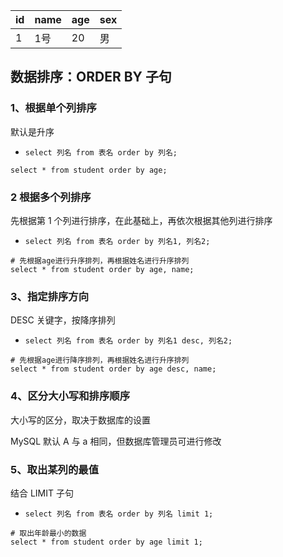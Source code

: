 | id   | name | age  | sex  |
| ---- | ---- | ---- | ---- |
| 1    | 1号  | 20   | 男   |

## 数据排序：ORDER BY 子句

### 1、根据单个列排序

默认是升序

- `select 列名 from 表名 order by 列名;`

```mysql
select * from student order by age;
```

### 2 根据多个列排序

先根据第 1 个列进行排序，在此基础上，再依次根据其他列进行排序

- `select 列名 from 表名 order by 列名1, 列名2;`

```mysql
# 先根据age进行升序排列，再根据姓名进行升序排列
select * from student order by age, name;
```

### 3、指定排序方向

DESC 关键字，按降序排列

- `select 列名 from 表名 order by 列名1 desc, 列名2;`

```mysql
# 先根据age进行降序排列，再根据姓名进行升序排列
select * from student order by age desc, name;
```

### 4、区分大小写和排序顺序

大小写的区分，取决于数据库的设置

MySQL 默认 A 与 a 相同，但数据库管理员可进行修改

### 5、取出某列的最值

结合 LIMIT 子句

- `select 列名
  from 表名
  order by 列名
  limit 1;`

```mysql
# 取出年龄最小的数据
select * from student order by age limit 1;
```

